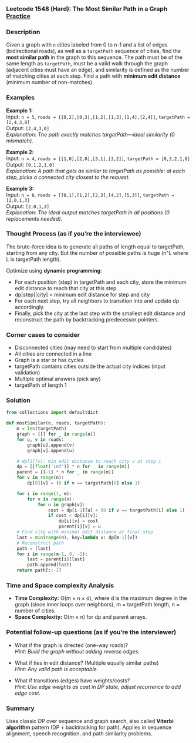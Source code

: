 ### Leetcode 1548 (Hard): The Most Similar Path in a Graph [Practice](https://leetcode.com/problems/the-most-similar-path-in-a-graph)

### Description  
Given a graph with `n` cities labeled from 0 to n-1 and a list of edges (bidirectional roads), as well as a `targetPath` sequence of cities, find the **most similar path** in the graph to this sequence. The path must be of the same length as `targetPath`, must be a valid walk through the graph (adjacent cities must have an edge), and similarity is defined as the number of matching cities at each step. Find a path with **minimum edit distance** (minimum number of non-matches).

### Examples  

**Example 1:**  
Input: `n = 5`, `roads = [[0,2],[0,3],[1,2],[1,3],[1,4],[2,4]]`, `targetPath = [2,4,3,0]`  
Output: `[2,4,3,0]`  
*Explanation: The path exactly matches targetPath—ideal similarity (0 mismatch).*

**Example 2:**  
Input: `n = 4`, `roads = [[1,0],[2,0],[3,1],[3,2]]`, `targetPath = [0,3,2,1,0]`  
Output: `[0,1,2,1,0]`  
*Explanation: A path that gets as similar to targetPath as possible: at each step, picks a connected city closest to the request.*

**Example 3:**  
Input: `n = 6`, `roads = [[0,1],[1,2],[2,3],[4,2],[5,3]]`, `targetPath = [2,0,1,3]`  
Output: `[2,0,1,3]`  
*Explanation: The ideal output matches targetPath in all positions (0 replacements needed).*

### Thought Process (as if you’re the interviewee)  
The brute-force idea is to generate all paths of length equal to targetPath, starting from any city. But the number of possible paths is huge (n^L where L is targetPath length).

Optimize using **dynamic programming**:
- For each position (step) in targetPath and each city, store the minimum edit distance to reach that city at this step.
- dp[step][city] = minimum edit distance for step and city
- For each next step, try all neighbors to transition into and update dp accordingly.
- Finally, pick the city at the last step with the smallest edit distance and reconstruct the path by backtracking predecessor pointers.

### Corner cases to consider  
- Disconnected cities (may need to start from multiple candidates)
- All cities are connected in a line
- Graph is a star or has cycles
- targetPath contains cities outside the actual city indices (input validation)
- Multiple optimal answers (pick any)
- targetPath of length 1

### Solution

```python
from collections import defaultdict

def mostSimilar(n, roads, targetPath):
    m = len(targetPath)
    graph = [[] for _ in range(n)]
    for u, v in roads:
        graph[u].append(v)
        graph[v].append(u)

    # dp[i][v]: min edit distance to reach city v at step i
    dp = [[float('inf')] * n for _ in range(m)]
    parent = [[-1] * n for _ in range(m)]
    for v in range(n):
        dp[0][v] = (0 if v == targetPath[0] else 1)

    for i in range(1, m):
        for v in range(n):
            for u in graph[v]:
                cost = dp[i-1][u] + (0 if v == targetPath[i] else 1)
                if cost < dp[i][v]:
                    dp[i][v] = cost
                    parent[i][v] = u
    # Find city with minimal edit distance at final step
    last = min(range(n), key=lambda v: dp[m-1][v])
    # Reconstruct path
    path = [last]
    for i in range(m-1, 0, -1):
        last = parent[i][last]
        path.append(last)
    return path[::-1]
```

### Time and Space complexity Analysis  
- **Time Complexity:** O(m × n × d), where d is the maximum degree in the graph (since inner loops over neighbors), m = targetPath length, n = number of cities.
- **Space Complexity:** O(m × n) for dp and parent arrays.

### Potential follow-up questions (as if you’re the interviewer)  

- What if the graph is directed (one-way roads)?  
  *Hint: Build the graph without adding reverse edges.*

- What if ties in edit distance? (Multiple equally similar paths)  
  *Hint: Any valid path is acceptable.*

- What if transitions (edges) have weights/costs?  
  *Hint: Use edge weights as cost in DP state, adjust recurrence to add edge cost.*

### Summary
Uses classic DP over sequence and graph search, also called **Viterbi algorithm** pattern (DP + backtracking for path). Applies in sequence alignment, speech recognition, and path similarity problems.